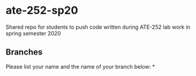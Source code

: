 # ate-252-sp20
Shared repo for students to push code written during ATE-252 lab work in spring semester 2020

## Branches
Please list your name and the name of your branch below:
* 
